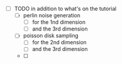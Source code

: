 -  [ ] TODO in addition to what's on the tutorial
    - [ ] perlin noise generation
        - [ ] for the 1nd dimension
        - [ ] and the 3rd dimension
    - [ ] poisson disk sampling 
        - [ ] for the 2nd dimension
        - [ ] and the 3rd dimension
    - [ ] 
